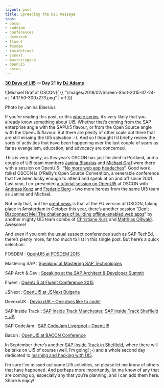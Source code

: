 ```yaml
---
layout: post
title: Spreading the UI5 Message
tags:
- bacon
- codejam
- conferences
- devoxxuk
- fluent
- fosdem
- insidetrack
- jsnext
- masteringsap
- openui5
- oscon
---
```


**[30 Days of UI5](/blog/posts/2015/07/04/30-days-of-ui5/) &mdash; Day 21 by [DJ Adams](//qmacro.org/about/)**

![Michael Graf at OSCON]( {{ "/images/2018/02/Screen-Shot-2015-07-24-at-14.17.50-300x273.png" | url }})

Photo by Janina Blaesius

If you’re reading this post, or this [whole series](/blog/posts/2015/07/04/30-days-of-ui5/), it’s very likely that you already know something about UI5. Whether that’s coming from the SAP enterprise angle with the SAPUI5 flavour, or from the Open Source angle with the OpenUI5 flavour. But there are plenty of other souls out there that are still missing the UI5 salvation :-). And so I thought I’d briefly review the sorts of activities that have been happening over the last couple of years as far as evangelism, education, and advocacy are concerned.

This is very timely, as this year’s OSCON has just finished in Portland, and a couple of UI5 team members [Janina Blaesius](http://twitter.com/blaesiusj) and [Michael Graf](http://twitter.com/michadelics) were there with a session on OpenUI5 : “[No more web app headaches](http://www.oscon.com/open-source-2015/public/schedule/detail/44897)“. Good work folks! OSCON is O’Reilly’s Open Source Convention, a venerable conference that I’ve been lucky enough to attend and speak at on and off since 2001. Last year, I co-presented [a tutorial session on OpenUI5](/blog/posts/2014/07/22/openui5-tutorial-at-oscon-2014/) at OSCON with [Andreas Kunz](http://twitter.com/akudev) and [Frederic Berg](http://twitter.com/frdcbrg) – two more heroes from the same UI5 team as Janina and Michael.

Not only that, but the [great news](https://twitter.com/learnui5/status/616904925533085696) is that at the EU version of OSCON, taking place in Amsterdam in October this year, there’s another session “[Don’t Disconnect Me! The challenges of building offline-enabled web apps](http://www.oscon.com/open-source-eu-2015/public/schedule/detail/44358)” by another mighty UI5 team combo of [Christiane Kurz](http://twitter.com/learnui5) and [Matthias Oßwald](https://twitter.com/matthiaso). Awesome!

And even if you omit the usual suspect conferences such as SAP TechEd, there’s plenty more, far too much to list in this single post. But here’s a quick selection:

FOSDEM : [OpenUI5 at FOSDEM 2015](http://openui5.tumblr.com/post/109970790097/openui5-fosdem2015)

Mastering SAP : [Speaking at Mastering SAP Technologies](/blog/posts/2015/02/16/speaking-at-mastering-sap-technologies/)

SAP Arch & Dev : [Speaking at the SAP Architect & Developer Summit](/blog/posts/2014/10/19/speaking-at-the-sap-architect-developer-summit/)

Fluent : [OpenUI5 at Fluent Conference 2015](http://openui5.tumblr.com/post/118284419852/openui5-at-fluent-conference-2015)

JSNext : [OpenUI5 at JSNext Bulgaria](http://openui5.tumblr.com/post/103713246852/openui5-jsnext-bulgaria)

DevoxxUK : [DevoxxUK – One does like to code!](http://openui5.tumblr.com/post/92525303842/devoxxuk-one-does-like-to-code)

SAP Inside Track : [SAP Inside Track Manchester](http://wiki.scn.sap.com/wiki/display/events/SAP+Inside+Track+Manchester+2013), [SAP Inside Track Sheffield – UK](http://scn.sap.com/community/events/inside-track/blog/2014/05/02/sap-inside-track-sheffield--uk)

SAP CodeJam : [SAP CodeJam Liverpool – OpenUI5](http://scn.sap.com/community/events/codejam/blog/2014/08/15/sap-codejam-liverpool--openui5)

Bacon : [OpenUI5 at BACON Conference](http://openui5.tumblr.com/post/86396421637/openui5-bacon-conference)

In September there’s another [SAP Inside Track in Sheffield](http://wiki.scn.sap.com/wiki/display/events/SAP+Inside+Track+Sheffield+2015), where there will be talks on UI5 of course (well, I’m going! ;-) and a whole second day dedicated to [learning and hacking with UI5](https://www.eventbrite.co.uk/e/sap-ui5-mentorhack-sheffield-tickets-17495880650).

I’m sure I’ve missed out some UI5 activities, so please let me know of others that have happened. And perhaps more importantly, let me know of any that are coming up, especially any that you’re planning, and I can add them here. Share & enjoy!

 


